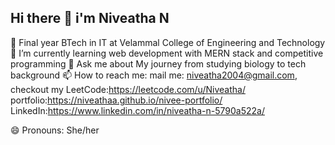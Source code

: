 ## Hi there 👋 i'm Niveatha N

🔭 Final year BTech in IT at Velammal College of Engineering and Technology
🌱 I’m currently learning web development with MERN stack and competitive programming
💬 Ask me about My journey from studying biology to tech background 
📫 How to reach me: mail me: niveatha2004@gmail.com, 
   checkout my 
   LeetCode:https://leetcode.com/u/Niveatha/
   portfolio:https://niveathaa.github.io/nivee-portfolio/
   LinkedIn:https://www.linkedin.com/in/niveatha-n-5790a522a/
   
😄 Pronouns: She/her
